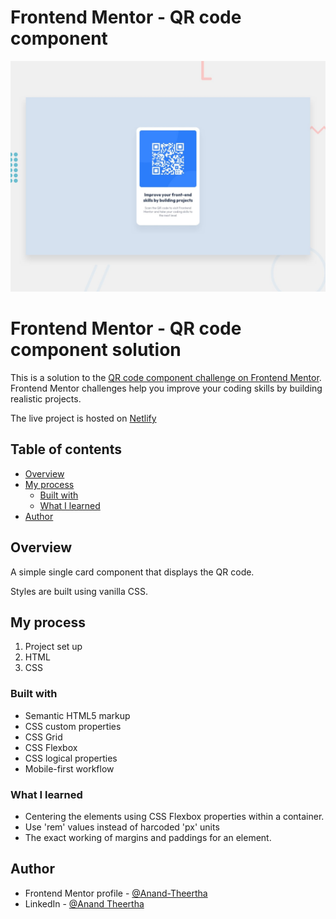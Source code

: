 # Frontend Mentor - QR code component

![Design preview for the QR code component coding challenge](./design/desktop-preview.jpg)

# Frontend Mentor - QR code component solution

This is a solution to the [QR code component challenge on Frontend Mentor](https://www.frontendmentor.io/challenges/qr-code-component-iux_sIO_H). Frontend Mentor challenges help you improve your coding skills by building realistic projects.

The live project is hosted on [Netlify](https://anandtheertha-qr-code-component.netlify.app/)

## Table of contents

- [Overview](#overview)
- [My process](#my-process)
  - [Built with](#built-with)
  - [What I learned](#what-i-learned)
- [Author](#author)


## Overview

A simple single card component that displays the QR code. 

Styles are built using vanilla CSS. 


## My process

1. Project set up
2. HTML
3. CSS

### Built with

- Semantic HTML5 markup
- CSS custom properties
- CSS Grid
- CSS Flexbox
- CSS logical properties
- Mobile-first workflow

### What I learned

- Centering the elements using CSS Flexbox properties within a container.
- Use 'rem' values instead of harcoded 'px' units
- The exact working of margins and paddings for an element. 

## Author

- Frontend Mentor profile - [@Anand-Theertha](https://www.frontendmentor.io/profile/Anand-Theertha)
- LinkedIn - [@Anand Theertha](https://www.linkedin.com/in/anand-theertha-a118a3191/)

